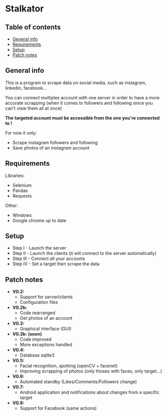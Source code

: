 # Stalkator

## Table of contents
* [General info](#general-info)
* [Requirements](#requirements)
* [Setup](#setup)
* [Patch notes](#patch-notes)

## General info
This is a program to scrape data on social media, such as instagram, linkedin, facebook...

You can connect multiples account with one server in order to have a more accurate scrapping (when it comes to followers and following since you can't view them all at once)

**The targeted account must be accessible from the one you're connected to !**

For now it only:
* Scrape instagram followers and following
* Save photos of an instagram account

## Requirements
Libraries:
* Selenium
* Pandas
* Requests

Other:
* Windows
* Google chrome up to date

## Setup
* Step I - Launch the server
* Step II - Launch the clients (it will connect to the server automatically)
* Step III - Connect all your accounts
* Step IV - Set a target then scrape the data

## Patch notes

* **V0.2:**
    * Support for server/clients
    * Configuration files
* **V0.2b:**
    * Code rearranged
    * Get photos of an account
* **V0.3:**
    * Graphical interface (GUI)
* **V0.3b: (soon)**
   * Code improved
   * More exceptions handled
* **V0.4:**
    * Database sqlite3
* **V0.5:**
    * Facial recognition, spotting (openCV + facenet)
    * Improving scrapping of photos (only thoses with faces, only target...)
* **V0.6:**
    * Automated standby (Likes/Comments/Followers change)
* **V0.7:**
    * Android application and notifications about changes from a specific target
* **V0.8:**
    * Support for Facebook (same actions)
